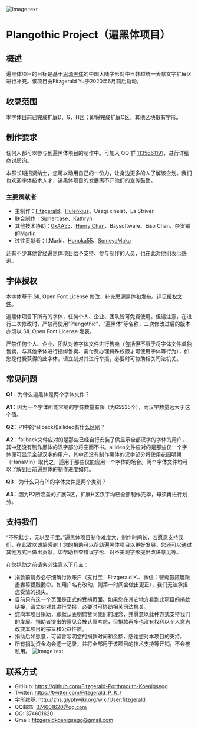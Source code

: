 ![Image text](https://github.com/Fitzgerald-Porthmouth-Koenigsegg/Plangothic/blob/main/pic/31.png)

# Plangothic Project（遍黑体项目）

## 概述
遍黑体项目的目标是基于[思源黑体](https://github.com/adobe-fonts/source-han-sans)的中国大陆字形对中日韩越统一表意文字扩展区进行补充。该项目由Fitzgerald Yu于2020年6月前后启动。

## 收录范围

本字体目前已完成扩展D、G、H区；即将完成扩展C区。其他区块散有字形。

## 制作要求
任何人都可以参与到遍黑体项目的制作中。可加入 QQ 群 [1135661191](https://jq.qq.com/?_wv=1027&k=xRTzFAfD)，进行详细商讨质询。

本群长期招贤纳士，您可以动用自己的一份力，让身边更多的人了解该企划。我们也欢迎字体技术人才，遍黑体项目的发展离不开他们的宣传鼓励。

### 主要贡献者
- 主制作：[Fitzgerald](https://github.com/Fitzgerald-Porthmouth-Koenigsegg)、[Hulenkius](https://github.com/Hulenkius)、Usagi xineist、La Striver
- 联合制作：Siphercase、[Kathryn](https://github.com/KathrynCG)
- 其他技术协助：[0xAA55](https://github.com/0xAA55)、[Henry Chan](https://github.com/hfhchan)、Baysoftware、Eiso Chan、杂货铺的Martin
- 过往贡献者：ItMarki、[Honoka55](https://github.com/Honoka55)、[SomeyaMako](https://github.com/SomeyaMako)

还有不少其他曾经遍黑体项目给予支持、参与制作的人员，也在此对他们表示感谢。

## 字体授权
本字体基于 SIL Open Font License 修改、补充思源黑体和发布。详见[授权文件](LICENSE.txt)。

遍黑体项目下所有的字体，任何个人、企业、团队皆可免费使用。但请注意，在进行二次修改时，严禁再使用“Plangothic”、“遍黑体”等名称，二次修改过后的版本亦须以 SIL Open Font License 发表。

严禁任何个人、企业、团队对该字体文件进行售卖（包括但不限于将字体文件单独售卖，与其他字体进行捆绑售卖、需付费办理特殊权限才可使用字体等行为），如您是付费获得的此字体，请立刻对其进行举报，必要时可协助相关司法机关。

## 常见问题
**Q1**：为什么遍黑体是两个字体文件？

**A1**：因为一个字体所能容纳的字符数量有限（为65535个），而汉字数量远大于这个值。

**Q2**：P1中的fallback和allideo有什么区别？

**A2**：fallback文件应对的是那些已经自行安装了供显示全部汉字的字体的用户，其中还没有制作黑体的汉字部分将空而不书。allideo文件应对的是那些仅一个字体便可显示全部汉字的用户，其中还没有制作黑体的汉字部分将使用花园明朝（HanaMin）取代之，适用于那些仅能应用一个字体的场合。两个字体文件均可以了解到目前遍黑体的制作进度如何。

**Q3**：为什么只有P1的字体文件是两个类别？

**A3**：因为P2所涵盖的扩展G区，扩展H区汉字均已全部制作完毕，毋须再进行划分。

## 支持我们
“不积跬步，无以至千里。”遍黑体项目制作难度大，制作时间长，若愿意支持我们，在此致以诚挚感谢！您的捐助可以帮助遍黑体项目以更好发展。您还可以通过其他方式目做出贡献，如帮助检查错误字形、对不美观字形提出改进意见等。

在您捐助之前请务必注意以下几点：
- 捐款前请务必仔细确付款账户（支付宝：Fitzgerald K.、微信：㘜䘈䚖䜚䟐䠪䀌䆐䉵䎚䑇䒐🙃。如用户名有改动，则第一时间会做出更正），我们无法承担您受骗的损失。
- 目前只有这一个页面是正式的受捐页面。如果您在其它地方看到此项目的捐款链接，请立刻对其进行举报，必要时可协助相关司法机关。
- 您向本项目捐助，即默认表明您赞同我们的理念，并愿意以此种方式支持我们的发展。捐助者提出的意见会被认真考虑，但捐款再多也没有权利以个人意志改变本项目的宗旨和公益性质。
- 捐助后如愿意，可留言写明您的捐款时间和金额，感谢您对本项目的支持。
- 所有捐助资金均会逐一记录，并将全部用于该项目的技术支持等开销，不会被私用。
![Image text](https://github.com/Fitzgerald-Porthmouth-Koenigsegg/Plangothic/blob/main/pic/1650383987393.jpg)

## 联系方式
- GitHub: https://github.com/Fitzgerald-Porthmouth-Koenigsegg
- Twitter: https://twitter.com/Fitzgerald_P_K_/
- 字形维基: http://zhs.glyphwiki.org/wiki/User:fitzgerald
- QQ邮箱: 374601620@qq.com
- QQ: 374601620
- Gmail: fitzgeraldkoenigsegg@gmail.com

